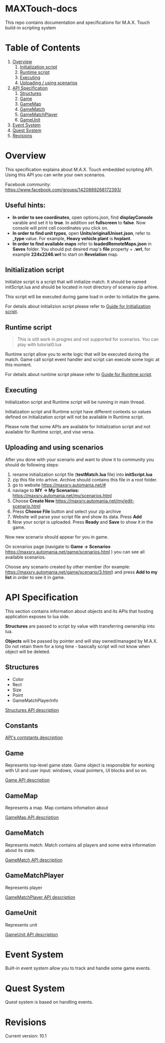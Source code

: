 # MAXTouch-docs
This repo contains documentation and specifications for M.A.X. Touch build-in scripting system

# Table of Contents
1. [Overview](#Overview)
    1. [Initialization script](#Initialization-script)
    2. [Runtime script](#Runtime-script)
    3. [Executing](#Executing)
    4. [Uploading / using scenarios](#Uploading-and-using-scenarios)
2. [API Specification](#API-Specification)
    1. [Structures](#Structures)
    2. [Game](#Game)
    3. [GameMap](#GameMap)
    4. [GameMatch](#GameMatch)
    5. [GameMatchPlayer](#GameMatchPlayer)
    6. [GameUnit](#GameUnit)
3. [Event System](#Event-System)
4. [Quest System](#Quest-System)
5. [Revisions](#Revisions)

# Overview
This specification explains about M.A.X. Touch embedded scripting API. Using this API you can write your own scenarios.

Facebook community:
https://www.facebook.com/groups/1420889268172393/

## Useful hints:
- **In order to see coordinates**, open options.json, find **displayConsole** varable and set it to **true**. In addition set **fullscreen** to **false**. Now console will print cell coordinates you click on.
- **In order to find unit types**, open **Units/originalUniset.json**, refer to **_type** value. For example, **Heavy vehicle plant** is **hvplant**.
- **In order to find available maps** refer to **loadedRemoteMaps.json** in **Saves** folder. You should put desired map's **file** property + **.wrl**, for example **224x2246.wrl** to start on **Revelation** map.

## Initialization script
Initialize script is a script that will initialize match. It should be named initScript.lua and should be located in root directory of scenario zip arhive. 

This script will be executed during game load in order to initialize the game. 

For details about initializion script please refer to [Guide for Initialization script](API/GudeForInitializationScript.md).

## Runtime script
> This is still work in progres and not supported for scenarios. You can play with tutorial0.lua

Runtime script allow you to write logic that will be executed during the match. Game call script event handler and script can execute some logic at this moment.

For details about runtime script please refer to [Guide for Runitme script](API/GudeForRuntimeScript.md).

## Executing
Initialization script and Runtime script will be running in main thread.

Initialization script and Runtime script have different contexts so values defined on Initialization script will not be available in Runtime script.

Please note that some APIs are available for Initialization script and not available for Runtime script, and vise versa.

## Uploading and using scenarios
After you done with your scenario and want to show it to community you should do following steps:

1. rename initialization script file (**testMatch.lua** file) into **initScript.lua**
2. zip this file into arhive. Archive should contains this file in a root folder.
3. go to website https://maxsrv.automania.net/#
4. naviage to **MY -> My Scenarios:** https://maxsrv.automania.net/my/scenarios.html
5. Choose **Create New** https://maxsrv.automania.net/my/edit-scenario.html
6. Press **Choose File** button and select your zip archive
7. Website will parse your script file and show its data. Press **Add**
8. Now your script is uploaded. Press **Ready** and **Save** to show it in the game.

Now new scenario should appear for you in game.

On scenarios page (navigate to **Game -> Scenarios** https://maxsrv.automania.net/game/scenarios.html ) you can see all available scenarios. 

Choose any scenario created by other member (for example: https://maxsrv.automania.net/game/scenario/3.html) and press **Add to my list**  in order to see it in game.

# API Specification
This section contains information about objects and its APIs that hosting application exposes to lua side. 

**Structures** are passed to script by value with transferring ownership into lua.

**Objects** will be passed by pointer and will stay owned/managed by M.A.X. Do not retain them for a long time - basically script will not know when object will be deleted.

## Structures
- Color
- Rect
- Size
- Point
- GameMatchPlayerInfo

[Structures API description](API/Structures.md)

## Constants

[API's contstants description](API/Constants.md)

## Game
Represents top-level game state. Game object is responsible for working with UI and user input: windows, visual pointers, UI blocks and so on.

[Game API description](API/Game.md)

## GameMap
Represents a map. Map contains infomation about

[GameMap API description](API/GameMap.md)

## GameMatch
Represents match. Match contains all players and some extra information about its state.

[GameMatch API description](API/GameMatch.md)

## GameMatchPlayer
Represents player

[GameMatchPlayer API description](API/GameMatchPlayer.md)

## GameUnit
Represents unit

[GameUnit API description](API/GameUnit.md)

# Event System
Built-in event system allow you to track and handle some game events.

# Quest System
Quest system is based on handling events.

# Revisions
Current version: 10.1
    